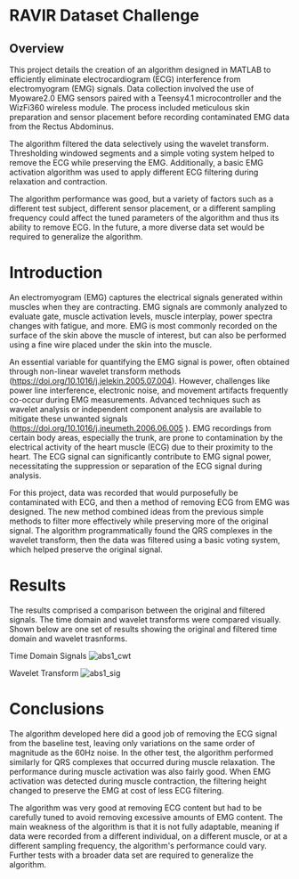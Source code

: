 # RAVIR Dataset Challenge

## Overview
This project details the creation of an algorithm designed in MATLAB to efficiently eliminate electrocardiogram (ECG) interference from electromyogram (EMG) signals. Data collection involved the use of Myoware2.0 EMG sensors paired with a Teensy4.1 microcontroller and the WizFi360 wireless module. The process included meticulous skin preparation and sensor placement before recording contaminated EMG data from the Rectus Abdominus. 

The algorithm filtered the data selectively using the wavelet transform. Thresholding windowed segments and a simple voting system helped to remove the ECG while preserving the EMG. Additionally, a basic EMG activation algorithm was used to apply different ECG filtering during relaxation and contraction.   

The algorithm performance was good, but a variety of factors such as a different test subject, different sensor placement, or a different sampling frequency could affect the tuned parameters of the algorithm and thus its ability to remove ECG. In the future, a more diverse data set would be required to generalize the algorithm.  


# Introduction
An electromyogram (EMG) captures the electrical signals generated within muscles when they are contracting. EMG signals are commonly analyzed to evaluate gate, muscle activation levels, muscle interplay, power spectra changes with fatigue, and more. EMG is most commonly recorded on the surface of the skin above the muscle of interest, but can also be performed using a fine wire placed under the skin into the muscle.
    
An essential variable for quantifying the EMG signal is power, often obtained through non-linear wavelet transform methods (https://doi.org/10.1016/j.jelekin.2005.07.004). However, challenges like power line interference, electronic noise, and movement artifacts frequently co-occur during EMG measurements. Advanced techniques such as wavelet analysis or independent component analysis are available to mitigate these unwanted signals (https://doi.org/10.1016/j.jneumeth.2006.06.005 ).
EMG recordings from certain body areas, especially the trunk, are prone to contamination by the electrical activity of the heart muscle (ECG) due to their proximity to the heart. The ECG signal can significantly contribute to EMG signal power, necessitating the suppression or separation of the ECG signal during analysis.

For this project, data was recorded that would purposefully be contaminated with ECG, and then a method of removing ECG from EMG was designed. The new method combined ideas from the previous simple methods to filter more effectively while preserving more of the original signal. The algorithm programmatically found the QRS complexes in the wavelet transform, then the data was filtered using a basic voting system, which helped preserve the original signal.


# Results
The results comprised a comparison between the original and filtered signals. The time domain and wavelet transforms were compared visually. Shown below are one set of results showing the original and filtered time domain and wavelet trasnforms.

Time Domain Signals
![abs1_cwt](https://github.com/user-attachments/assets/e3e8f2ba-ea38-41b9-a226-d3cf3ce5a9b6)

Wavelet Transform
![abs1_sig](https://github.com/user-attachments/assets/62697659-8234-4ac5-845c-65613ee82422)


# Conclusions
The algorithm developed here did a good job of removing the ECG signal from the baseline test, leaving only variations on the same order of magnitude as the 60Hz noise. In the other test, the algorithm performed similarly for QRS complexes that occurred during muscle relaxation. The performance during muscle activation was also fairly good. When EMG activation was detected during muscle contraction, the filtering height changed to preserve the EMG at cost of less ECG filtering.

The algorithm was very good at removing ECG content but had to be carefully tuned to avoid removing excessive amounts of EMG content. The main weakness of the algorithm is that it is not fully adaptable, meaning if data were recorded from a different individual, on a different muscle, or at a different sampling frequency, the algorithm's performance could vary. Further tests with a broader data set are required to generalize the algorithm. 


